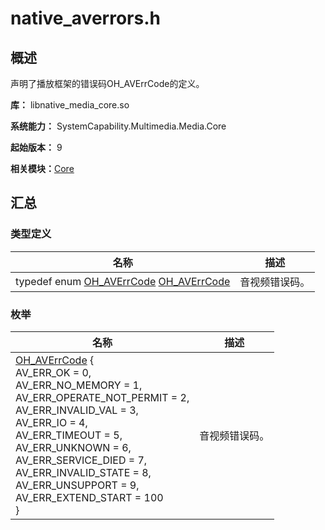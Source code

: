 # native_averrors.h


## 概述

声明了播放框架的错误码OH_AVErrCode的定义。

**库：** libnative_media_core.so

**系统能力：** SystemCapability.Multimedia.Media.Core

**起始版本：** 9

**相关模块：**[Core](_core.md)


## 汇总


### 类型定义

| 名称 | 描述 | 
| -------- | -------- |
| typedef enum [OH_AVErrCode](_core.md#oh_averrcode-1) [OH_AVErrCode](_core.md#oh_averrcode) | 音视频错误码。 | 


### 枚举

| 名称 | 描述 | 
| -------- | -------- |
| [OH_AVErrCode](_core.md#oh_averrcode-1) {<br/>AV_ERR_OK = 0,<br/>AV_ERR_NO_MEMORY = 1,<br/>AV_ERR_OPERATE_NOT_PERMIT = 2,<br/>AV_ERR_INVALID_VAL = 3,<br/>AV_ERR_IO = 4,<br/>AV_ERR_TIMEOUT = 5,<br/>AV_ERR_UNKNOWN = 6,<br/>AV_ERR_SERVICE_DIED = 7,<br/>AV_ERR_INVALID_STATE = 8,<br/>AV_ERR_UNSUPPORT = 9,<br/>AV_ERR_EXTEND_START = 100<br/>} | 音视频错误码。 | 
